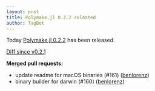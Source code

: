 ```yaml
---
layout: post
title: Polymake.jl 0.2.2 released
author: TagBot
---
```


Today [Polymake.jl 0.2.2](https://github.com/oscar-system/Polymake.jl/releases/tag/v0.2.2) has
been released.

[Diff since v0.2.1](https://github.com/oscar-system/Polymake.jl/compare/v0.2.1...v0.2.2)

**Merged pull requests:**

- update readme for macOS binaries (#161) ([benlorenz](https://github.com/benlorenz))
- binary builder for darwin (#160) ([benlorenz](https://github.com/benlorenz))
